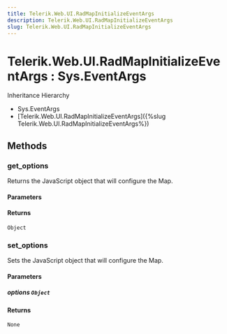 ```yaml
---
title: Telerik.Web.UI.RadMapInitializeEventArgs
description: Telerik.Web.UI.RadMapInitializeEventArgs
slug: Telerik.Web.UI.RadMapInitializeEventArgs
---
```


# Telerik.Web.UI.RadMapInitializeEventArgs : Sys.EventArgs


Inheritance Hierarchy

* Sys.EventArgs
* [Telerik.Web.UI.RadMapInitializeEventArgs]({%slug Telerik.Web.UI.RadMapInitializeEventArgs%})


## Methods

###  get_options

Returns the JavaScript object that will configure the Map.

#### Parameters

#### Returns

`Object` 

### set_options

Sets the JavaScript object that will configure the Map.

#### Parameters

##### options `Object`

#### Returns

`None` 

